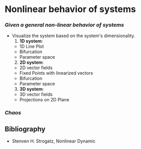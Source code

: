 # Nonlinear behavior of systems
### *Given a general non-linear behavior of systems*
- Visualize the system based on the system's dimensionality.
  1. __1D system__: 
    - 1D Line Plot
    - Bifurcation
    - Parameter space
  2. __2D system__:
    - 2D vector fields
    - Fixed Points with linearized vectors
    - Bifurcation
    - Parameter space
  3. __3D system__:
    - 3D vector fields
    - Projections on 2D Plane


### *Chaos* ###





## Bibliography 
- Stenven H. Strogatz, Nonlinear Dynamic
